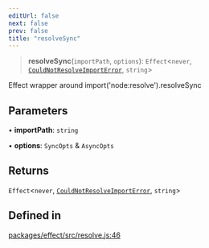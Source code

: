 ```yaml
---
editUrl: false
next: false
prev: false
title: "resolveSync"
---
```


> **resolveSync**(`importPath`, `options`): `Effect`\<`never`, [`CouldNotResolveImportError`](/reference/tevm/effect/resolve/classes/couldnotresolveimporterror/), `string`\>

Effect wrapper around import('node:resolve').resolveSync

## Parameters

• **importPath**: `string`

• **options**: `SyncOpts` & `AsyncOpts`

## Returns

`Effect`\<`never`, [`CouldNotResolveImportError`](/reference/tevm/effect/resolve/classes/couldnotresolveimporterror/), `string`\>

## Defined in

[packages/effect/src/resolve.js:46](https://github.com/evmts/tevm-monorepo/blob/main/packages/effect/src/resolve.js#L46)
